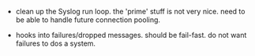- clean up the Syslog run loop. the 'prime' stuff is not very nice. need to be
able to handle future connection pooling.

- hooks into failures/dropped messages. should be fail-fast. do not want
failures to dos a system.
